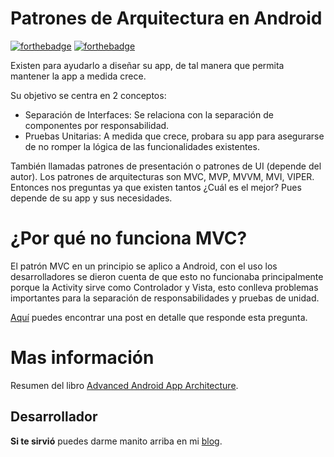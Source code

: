 # Patrones de Arquitectura en Android
[![forthebadge](https://forthebadge.com/images/badges/built-by-developers.svg)](https://forthebadge.com) [![forthebadge](https://forthebadge.com/images/badges/for-sharks.svg)](https://forthebadge.com)

Existen para ayudarlo a diseñar su app, de tal manera que permita mantener la app a medida crece. 

Su objetivo se centra en 2 conceptos:
- Separación de Interfaces: Se relaciona con la separación de componentes por responsabilidad.
- Pruebas Unitarias: A medida que crece, probara su app para asegurarse de no romper la lógica de las funcionalidades existentes.

También llamadas patrones de presentación o patrones de UI (depende del autor). Los patrones de arquitecturas son MVC, MVP, MVVM, MVI, VIPER. Entonces nos preguntas ya que existen tantos ¿Cuál es el mejor? Pues depende de su app y sus necesidades.

# ¿Por qué no funciona MVC?
El patrón MVC en un principio se aplico a Android, con el uso los desarrolladores  se dieron cuenta de que esto no funcionaba principalmente porque la Activity sirve como Controlador y Vista, esto conlleva problemas importantes para la separación de responsabilidades y pruebas de unidad. 

[Aquí](https://medium.com/@fahedhermoza/por-qu%C3%A9-no-funciona-mvc-en-android-d0b747a823c0) puedes encontrar una post en detalle que responde esta pregunta.

# Mas información
Resumen del libro [Advanced Android App Architecture](https://store.raywenderlich.com/products/advanced-android-app-architecture).

## Desarrollador
**Si te sirvió** puedes darme manito arriba en mi [blog](https://www.facebook.com/fahedhermoza/).
